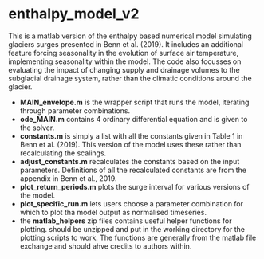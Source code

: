# enthalpy_model_v2

This is a matlab version of the enthalpy based numerical model simulating glaciers surges presented in Benn et al. (2019). It includes an additional feature forcing seasonality in the evolution of surface air temperature, implementing seasonality within the model. The code also focusses on evaluating the impact of changing supply and drainage volumes to the subglacial drainage system, rather than the climatic conditions around the glacier. 

* **MAIN_envelope.m** is the wrapper script that runs the model, iterating through parameter combinations.
* **ode_MAIN.m** contains 4 ordinary differential equation and is given to the solver.
* **constants.m** is simply a list with all the constants given in Table 1 in Benn et al. (2019). This version of the model uses these rather than recalculating the scalings.
* **adjust_constants.m** recalculates the constants based on the input parameters. Definitions of all the recalculated constants are from the appendix in Benn et al., 2019. 
* **plot_return_periods.m** plots the surge interval for various versions of the model.
* **plot_specific_run.m** lets users choose a parameter combination for which to plot tha model output as normalised timeseries.
* the **matlab_helpers** zip files contains useful helper functions for plotting. should be unzipped and put in the working directory for the plotting scripts to work. The functions are generally from the matlab file exchange and should ahve credits to authors within. 
